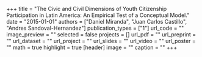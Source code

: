 +++
title = "The Civic and Civil Dimensions of Youth Citizenship Participation in Latin America: An Empirical Test of a Conceptual Model."
date = "2015-01-01"
authors = ["Daniel Miranda", "Juan Carlos Castillo", "Andres Sandoval-Hernandez"]
publication_types = ["1"]
url_code = ""
image_preview = ""
selected = false
projects = []
url_pdf = ""
url_preprint = ""
url_dataset = ""
url_project = ""
url_slides = ""
url_video = ""
url_poster = ""
math = true
highlight = true
[header]
image = ""
caption = ""
+++
